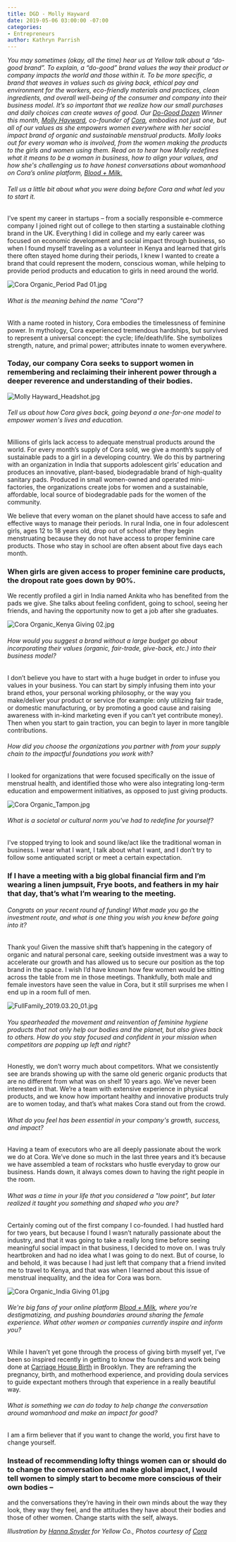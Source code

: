 ```yaml
---
title: DGD - Molly Hayward
date: 2019-05-06 03:00:00 -07:00
categories:
- Entrepreneurs
author: Kathryn Parrish
---
```


_You may sometimes (okay, all the time) hear us at Yellow talk about a “do-good brand”. To explain, a “do-good” brand values the way their product or company impacts the world and those within it. To be more specific, a brand that weaves in values such as giving back, ethical pay and environment for the workers, eco-friendly materials and practices, clean ingredients, and overall well-being of the consumer and company into their business model. It’s so important that we realize how our small purchases and daily choices can create waves of good. Our [Do-Good Dozen](https://yellowcollective.lpages.co/do-good-dozen/) Winner this month, [Molly Hayward](https://www.instagram.com/mollyrosehayward/), co-founder of [Cora](https://cora.life/), embodies not just one, but all of our values as she empowers women everywhere with her social impact brand of organic and sustainable menstrual products. Molly looks out for every woman who is involved, from the women making the products to the girls and women using them. Read on to hear how Molly redefines what it means to be a woman in business, how to align your values, and how she's challenging us to have honest conversations about womanhood on Cora’s online platform, [Blood + Milk.](https://www.bloodandmilk.com/)_

###### Tell us a little bit about what you were doing before Cora and what led you to start it.      

I’ve spent my career in startups – from a socially responsible e-commerce company I joined right out of college to then starting a sustainable clothing brand in the UK. Everything I did in college and my early career was focused on economic development and social impact through business, so when I found myself traveling as a volunteer in Kenya and learned that girls there often stayed home during their periods, I knew I wanted to create a brand that could represent the modern, conscious woman, while helping to provide period products and education to girls in need around the world.

![Cora Organic_Period Pad 01.jpg](/uploads/Cora%20Organic_Period%20Pad%2001.jpg)

###### What is the meaning behind the name "Cora"? 

With a name rooted in history, Cora embodies the timelessness of feminine power. In mythology, Cora experienced tremendous hardships, but survived to represent a universal concept: the cycle; life/death/life. She symbolizes strength, nature, and primal power; attributes innate to women everywhere. 

### Today, our company Cora seeks to support women in remembering and reclaiming their inherent power through a deeper reverence and understanding of their bodies.

![Molly Hayward_Headshot.jpg](/uploads/Molly%20Hayward_Headshot.jpg)

###### Tell us about how Cora gives back, going beyond a one-for-one model to empower women's lives and education.  

Millions of girls lack access to adequate menstrual products around the world. For every month’s supply of Cora sold, we give a month’s supply of sustainable pads to a girl in a developing country. We do this by partnering with an organization in India that supports adolescent girls’ education and produces an innovative, plant-based, biodegradable brand of high-quality sanitary pads. Produced in small women-owned and operated mini-factories, the organizations create jobs for women and a sustainable, affordable, local source of biodegradable pads for the women of the community.

We believe that every woman on the planet should have access to safe and effective ways to manage their periods. In rural India, one in four adolescent girls, ages 12 to 18 years old, drop out of school after they begin menstruating because they do not have access to proper feminine care products. Those who stay in school are often absent about five days each month. 

### When girls are given access to proper feminine care products, the dropout rate goes down by 90%.

We recently profiled a girl in India named Ankita who has benefited from the pads we give. She talks about feeling confident, going to school, seeing her friends, and having the opportunity now to get a job after she graduates.

![Cora Organic_Kenya Giving 02.jpg](/uploads/Cora%20Organic_Kenya%20Giving%2002.jpg)

###### How would you suggest a brand without a large budget go about incorporating their values (organic, fair-trade, give-back, etc.) into their business model? 

I don’t believe you have to start with a huge budget in order to infuse you values in your business. You can start by simply infusing them into your brand ethos, your personal working philosophy, or the way you make/deliver your product or service (for example: only utilizing fair trade, or domestic manufacturing, or by promoting a good cause and raising awareness with in-kind marketing even if you can’t yet contribute money). Then when you start to gain traction, you can begin to layer in more tangible contributions.

###### How did you choose the organizations you partner with from your supply chain to the impactful foundations you work with?

I looked for organizations that were focused specifically on the issue of menstrual health, and identified those who were also integrating long-term education and empowerment initiatives, as opposed to just giving products.

![Cora Organic_Tampon.jpg](/uploads/Cora%20Organic_Tampon.jpg)

###### What is a societal or cultural norm you've had to redefine for yourself?  

I’ve stopped trying to look and sound like/act like the traditional woman in business. I wear what I want, I talk about what I want, and I don’t try to follow some antiquated script or meet a certain expectation. 

### If I have a meeting with a big global financial firm and I’m wearing a linen jumpsuit, Frye boots, and feathers in my hair that day, that’s what I’m wearing to the meeting.

###### Congrats on your recent round of funding! What made you go the investment route, and what is one thing you wish you knew before going into it?

Thank you! Given the massive shift that’s happening in the category of organic and natural personal care, seeking outside investment was a way to accelerate our growth and has allowed us to secure our position as the top brand in the space. I wish I’d have known how few women would be sitting across the table from me in those meetings. Thankfully, both male and female investors have seen the value in Cora, but it still surprises me when I end up in a room full of men. 

![FullFamily_2019.03.20_01.jpg](/uploads/FullFamily_2019.03.20_01.jpg)

###### You spearheaded the movement and reinvention of feminine hygiene products that not only help our bodies and the planet, but also gives back to others. How do you stay focused and confident in your mission when competitors are popping up left and right?  

Honestly, we don’t worry much about competitors. What we consistently see are brands showing up with the same old generic organic products that are no different from what was on shelf 10 years ago. We’ve never been interested in that. We’re a team with extensive experience in physical products, and we know how important healthy and innovative products truly are to women today, and that’s what makes Cora stand out from the crowd.

###### What do you feel has been essential in your company's growth, success, and impact? 

Having a team of executors who are all deeply passionate about the work we do at Cora. We’ve done so much in the last three years and it’s because we have assembled a team of rockstars who hustle everyday to grow our business. Hands down, it always comes down to having the right people in the room.  

###### What was a time in your life that you considered a "low point", but later realized it taught you something and shaped who you are? 

Certainly coming out of the first company I co-founded. I had hustled hard for two years, but because I found I wasn’t naturally passionate about the industry, and that it was going to take a really long time before seeing meaningful social impact in that business, I decided to move on. I was truly heartbroken and had no idea what I was going to do next. But of course, lo and behold, it was because I had just left that company that a friend invited me to travel to Kenya, and that was when I learned about this issue of menstrual inequality, and the idea for Cora was born. 

![Cora Organic_India Giving 01.jpg](/uploads/Cora%20Organic_India%20Giving%2001.jpg)

###### We're big fans of your online platform [Blood + Milk](https://www.bloodandmilk.com/), where you're destigmatizing, and pushing boundaries around sharing the female experience. What other women or companies currently inspire and inform you?

While I haven’t yet gone through the process of giving birth myself yet, I’ve been so inspired recently in getting to know the founders and work being done at [Carriage House Birth](https://www.carriagehousebirth.com/) in Brooklyn. They are reframing the pregnancy, birth, and motherhood experience, and providing doula services to guide expectant mothers through that experience in a really beautiful way. 

###### What is something we can do today to help change the conversation around womanhood and make an impact for good? 

I am a firm believer that if you want to change the world, you first have to change yourself. 

### Instead of recommending lofty things women can or should do to change the conversation and make global impact, I would tell women to simply start to become more conscious of their own bodies –

and the conversations they’re having in their own minds about the way they look, they way they feel, and the attitudes they have about their bodies and those of other women. Change starts with the self, always.

_Illustration by [Hanna Snyder](http://hancreative.co/) for Yellow Co., Photos courtesy of [Cora](https://cora.life/)_